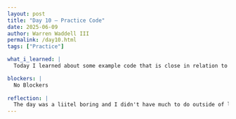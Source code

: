 ```yaml
---
layout: post
title: "Day 10 – Practice Code"
date: 2025-06-09
author: Warren Waddell III
permalink: /day10.html
tags: ["Practice"]

what_i_learned: |
  Today I learned about some example code that is close in relation to the actual project that we will actually be working on. The coding is becoming more familiar and I am able to start making edits to the code on my own to make it better. Practicing on this little project code is interesting because it doesn't require an insane amount on lines to create the finised product. Also I learned how to collect and download data files on google colab.

blockers: |
  No Blockers
  
reflection: |
  The day was a liitel boring and I didn't have much to do outside of learning and building the exmaple code. My grad mentor wasn't able to come in today because of a family emergency but we were still able to make progress with understanding the assignment. I am ready to actually start the project and I feel like we took a little to much time to get an understanding of what we are doing. Hopefully tomorrow we can actually start working on the real code. I am ready to learn more about the actual project and get more hands on.
---
```

